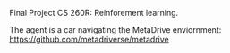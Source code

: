 Final Project CS 260R: Reinforement learning.

The agent is a car navigating the MetaDrive enviornment: https://github.com/metadriverse/metadrive
